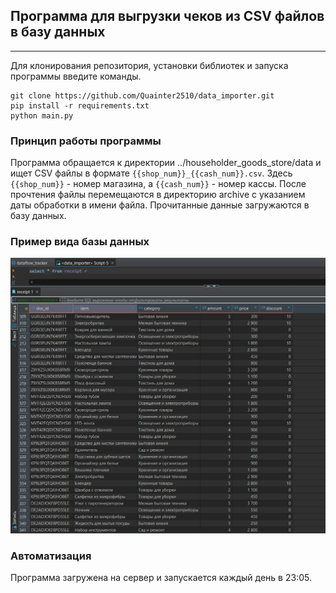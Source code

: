 ## Программа для выгрузки чеков из CSV файлов в базу данных

---

Для клонирования репозитория, установки библиотек и запуска программы введите команды.

```
git clone https://github.com/Quainter2510/data_importer.git
pip install -r requirements.txt
python main.py
```

### Принцип работы программы

Программа обращается к директории ../householder_goods_store/data и ищет CSV файлы в формате `{{shop_num}}_{{cash_num}}.csv`. Здесь `{{shop_num}}` - номер магазина, а `{{cash_num}}` - номер кассы. После прочтения файлы перемещаются в директорию archive с указанием даты обработки в имени файла. Прочитанные данные загружаются в базу данных.

### Пример вида базы данных

![1743858132998](image/readme/1743858132998.png)

### Автоматизация

Программа загружена на сервер и запускается каждый день в 23:05.
